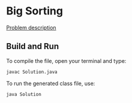 # Big Sorting

[Problem description](https://www.hackerrank.com/challenges/big-sorting/problem)

## Build and Run

To compile the file, open your terminal and type:
```bash
javac Solution.java
```

To run the generated class file, use:
```bash
java Solution
```
